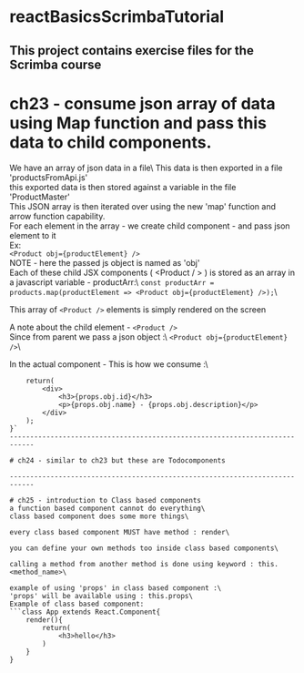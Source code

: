 # reactBasicsScrimbaTutorial
This project contains exercise files for the Scrimba course
----------------------------------------------------------------------------
# ch23 - consume json array of data using Map function and pass this data to child components.
We have an array of json data in a file\ 
This data is then exported in a file 'productsFromApi.js'\
this exported data is then stored against a variable in the file 'ProductMaster'\
This JSON array is then iterated over using the new 'map' function and arrow function capability.\
For each element in the array - we create child component - <Product /> and pass json element to it\
Ex:\
```<Product obj={productElement} />```\
NOTE - here the passed js object is named as 'obj'\
Each of these child JSX components ( <Product / > ) is stored as an array in a javascript variable - productArr:\\
```const productArr = products.map(productElement => <Product obj={productElement} />);```\\

This array of ```<Product />``` elements is simply rendered on the screen

A note about the child element - ```<Product />```\
Since from parent we pass a json object :\\
```<Product obj={productElement} />```\\

In the actual component - This is how we consume :\\
```function Product(props){
    return(
        <div>
            <h3>{props.obj.id}</h3>
            <p>{props.obj.name} - {props.obj.description}</p>
        </div>
    );
}`
----------------------------------------------------------------------------

# ch24 - similar to ch23 but these are Todocomponents 

----------------------------------------------------------------------------

# ch25 - introduction to Class based components 
a function based component cannot do everything\ 
class based component does some more things\ 

every class based component MUST have method : render\ 

you can define your own methods too inside class based components\ 

calling a method from another method is done using keyword : this.<method_name>\

example of using 'props' in class based component :\
'props' will be available using : this.props\
Example of class based component:
```class App extends React.Component{
	render(){
		return(
			<h3>hello</h3>
		)
	}
}  
